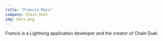 ```yaml
---
title: "Francis Mars"
company: Chain Duel
img: mars.png
---
```


Francis is a Lightning application developer and the creator of Chain Duel. 